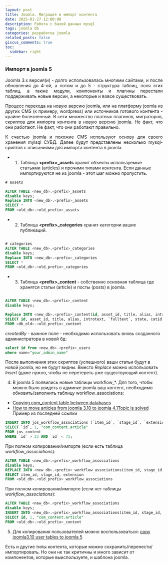 ```yaml
---
layout: post
title: Joomla. Миграция и импорт контента
date: 2025-01-27 12:00:00
description: Работа с базой данных mysql
tags: joomla db
categories: разработка joomla
related_posts: false
giscus_comments: true
toc:
  sidebar: right
---
```


### Импорт в joomla 5

<p style="text-align:justify; text-justify:inter-word;">
Joomla 3.x версия(и) - долго использовалась многими сайтами, и после обновления до 4-ой, а потом и до 5 - структура таблиц, поля этих таблиц, а также модули, компоненты и плагины перестали поддерживать новые версии, а некоторые и вовсе существовать. 
</p>
<p style="text-align:justify; text-justify:inter-word;">
Процесс перехода на новую версию joomla, или на платформу joomla из других CMS (к примеру, wordpress) или источников готового контента - крайне болезненный. В сети множество платных плагинов, миграторов, скриптов для импорта контента в новую версию joomla. Не факт, что они работают. Не факт, что они работают правильно. 
</p>
<p style="text-align:justify; text-justify:inter-word;">
К счастью joomla и похожие CMS используют основу для своего хранения mylsql СУБД.
Далее будут представлены несколько mysql-сриптов с описаниями для импорта контента в joomla.
</p>


 - 1. Таблица **\<prefix\>\_assets** хранит объекты используемые статъями (articles) и прочими типами контента. Если данные импортируются не из joomla - этот шаг можно пропустить.
 
```sql
# assets

ALTER TABLE <new_db>.<prefix>_assets
disable keys;
Replace INTO <new_db>.<prefix>_assets
SELECT *
FROM <old_db>.<old_prefix>_assets

```

- 2. Таблица **\<prefix\>\_categories** хранит категории ваших публикаций.

```sql

# categories
ALTER TABLE <new_db>.<prefix>_categories
disable keys;
Replace INTO <new_db>.<prefix>_categories
SELECT *
FROM <old_db>.<old_prefix>_categories

```

- 3. Таблица **\<prefix\>\_content** - собственно основная таблица где хранятся статьи (article) и посты (posts) в joomla. 

```sql

ALTER TABLE <new_db>.<prefix>_content
disable keys;

Replace INTO <new_db>.<prefix>_content(id, asset_id, title, alias, introtext, `fulltext`, state, catid, created, created_by, created_by_alias, modified, modified_by, checked_out, checked_out_time, publish_up, publish_down, images, urls, attribs, version, ordering, metakey, metadesc, access, hits, metadata, featured, `language`, note)
SELECT id, asset_id, title, alias, introtext, `fulltext`, state, catid, created, created_by, created_by_alias, modified, modified_by, checked_out, checked_out_time, publish_up, publish_down, images, urls, attribs, version, ordering, metakey, metadesc, access, hits, metadata, featured, `language`, note
FROM <db_old>.<old_prefix>_content


```

*createdBy* - важное поле - необходимо использовать вновь созданного администратора в новой бд:

```sql
select id from <new_db>.<prefix>_users
where name="your_admin_name"

```
После выполнения этих скриптов (успешного) ваши статьи будут в новой joomla, но не будут видны. 
Вместо *Replace* можно использовать *Insert* (даже нужно, чтобы не перетереть уже существующий контент).

4. В joomla 5 появились новые таблицы workflow\_\*. Для того, чтобы можно было увидеть в админке joomla ваш контент, необходимо обновить/заполнить таблицу workflow_associations:
- [Copying com_content table between databases](https://forum.joomla.org/viewtopic.php?t=998513)
- [How to move articles from joomla 3.10 to joomla 4.1Topic is solved](https://forum.joomla.org/viewtopic.php?t=993253#p3658054)
Пример из последней ссылки

```sql
INSERT INTO jos_workflow_associations (`item_id`, `stage_id`, `extension`)
SELECT `id`, 1, "com_content.article"
FROM jos_content
WHERE `id` > 23 AND `id` < 71;
```

При полном копировании/импорте (если есть таблица *workflow_associations*):

```sql
ALTER TABLE <new_db>.<prefix>_workflow_associations
disable keys;
REPLACE INTO <new_db>.<prefix>_workflow_associations(item_id, stage_id, extension)
SELECT item_id, stage_id, extension
FROM <old_db>.<old_prefix>_workflow_associations

```

При полном копировании/импорте (если нет таблицы *workflow_associations*):

```sql
ALTER TABLE <new_db>.<prefix>_workflow_associations
disable keys;
INSERT INTO <new_db>.<prefix>_workflow_associations(item_id, stage_id, extension)
SELECT id, 1, "com_content.article"
FROM <old_db>.<old_prefix>_content

```

5. Для копирования пользователей можно воспользоваться: [copy joomla3.10 user tables to joomla 5](https://forum.joomla.org/viewtopic.php?t=1006236)

Есть и другие типы контента, которые можно сохранить/перенести/импортировать. Но они не так критичны и много зависит от компонентов, которые выиспользуете, и шаблона joomla.









